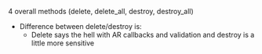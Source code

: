 4 overall methods (delete, delete_all, destroy, destroy_all)

* Difference between delete/destroy is:
  * Delete says the hell with AR callbacks and validation and destroy is a little more sensitive